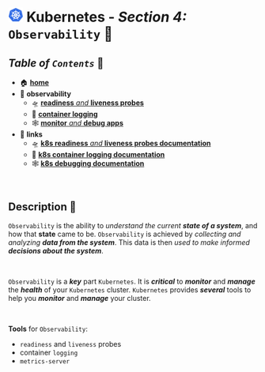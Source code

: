 # <img src="../assets/img/k8s.png" width="30px"> **Kubernetes** - ***Section 4:*** `Observability` 🔬

## ***Table*** *of* ***`Contents`*** 📜

* 🏠 [**home**](../README.md)
* 🔬 **observability**
  * 🛸 [**readiness** *and* **liveness probes**](19-readiness-and-liveness-probes/README.md)
  * 📄 [**container logging**](20-container-logging/README.md)
  * 🕸️ [**monitor** *and* **debug apps**](21-monitor-and-debug-apps/README.md)
* 🔗 **links**
  * 🛸 [**k8s readiness** *and* **liveness probes documentation**](https://kubernetes.io/docs/tasks/configure-pod-container/configure-liveness-readiness-startup-probes/)
  * 📄 [**k8s container logging documentation**](https://kubernetes.io/docs/concepts/cluster-administration/logging/)
  * 🕸️ [**k8s debugging documentation**](https://kubernetes.io/docs/tasks/debug-application-cluster/debug-application-introspection/)
<br />

## **Description** 👀

`Observability` is the ability to *understand the current **state of a system***, and how that **state** came to be. `Observability` is achieved by *collecting and analyzing **data from the system***. This data is then *used to make informed **decisions about the system***.

<br />

`Observability` is a ***key*** part `Kubernetes`.  It is ***critical*** to ***monitor*** and ***manage*** the ***health*** of your `Kubernetes` cluster.  `Kubernetes` provides ***several*** tools to help you ***monitor*** and ***manage*** your cluster.

<br />

**Tools** for `Observability`:

* `readiness` and `liveness` probes
* container `logging`
* `metrics-server`  
